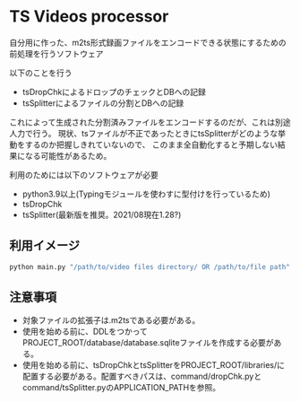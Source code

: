 # TS Videos processor

自分用に作った、m2ts形式録画ファイルをエンコードできる状態にするための前処理を行うソフトウェア

以下のことを行う

- tsDropChkによるドロップのチェックとDBへの記録
- tsSplitterによるファイルの分割とDBへの記録

これによって生成された分割済みファイルをエンコードするのだが、これは別途人力で行う。
現状、tsファイルが不正であったときにtsSplitterがどのような挙動をするのか把握しきれていないので、
このまま全自動化すると予期しない結果になる可能性があるため。

利用のためには以下のソフトウェアが必要

- python3.9以上(Typingモジュールを使わすに型付けを行っているため)
- tsDropChk
- tsSplitter(最新版を推奨。2021/08現在1.28?)

## 利用イメージ

```bash
python main.py "/path/to/video files directory/ OR /path/to/file path"
```

## 注意事項

- 対象ファイルの拡張子は.m2tsである必要がある。
- 使用を始める前に、DDLをつかってPROJECT_ROOT/database/database.sqliteファイルを作成する必要がある。
- 使用を始める前に、tsDropChkとtsSplitterをPROJECT_ROOT/libraries/に配置する必要がある。配置すべきパスは、command/dropChk.pyとcommand/tsSplitter.pyのAPPLICATION_PATHを参照。
